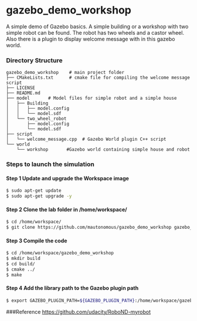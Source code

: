 
# gazebo_demo_workshop

A simple demo of Gazebo basics. A simple building or a workshop with two simple robot can be found. The robot has two wheels and a castor wheel. Also there is a plugin to display welcome message  with in this gazebo world.  

### Directory Structure
```
gazebo_demo_workshop 	# main project folder
├── CMakeLists.txt      # cmake file for compiling the welcome message script
├── LICENSE
├── README.md
├── model		# Model files for simple robot and a simple house
│   ├── Building
│   │   ├── model.config
│   │   └── model.sdf
│   └── two_wheel_robot
│       ├── model.config
│       └── model.sdf
├── script
│   └── welcome_message.cpp  # Gazebo World plugin C++ script
└── world
    └── workshop       #Gazebo world containing simple house and robot
```

### Steps to launch the simulation

#### Step 1 Update and upgrade the Workspace image
```sh
$ sudo apt-get update
$ sudo apt-get upgrade -y
```

#### Step 2 Clone the lab folder in /home/workspace/
```sh
$ cd /home/workspace/
$ git clone https://github.com/mautonomous/gazebo_demo_workshop gazebo_demo_workshop
```

#### Step 3 Compile the code
```sh
$ cd /home/workspace/gazebo_demo_workshop
$ mkdir build
$ cd build/
$ cmake ../
$ make
```

#### Step 4 Add the library path to the Gazebo plugin path  
```sh
$ export GAZEBO_PLUGIN_PATH=${GAZEBO_PLUGIN_PATH}:/home/workspace/gazebo_demo_workshop/build
```


###Reference
https://github.com/udacity/RoboND-myrobot 
